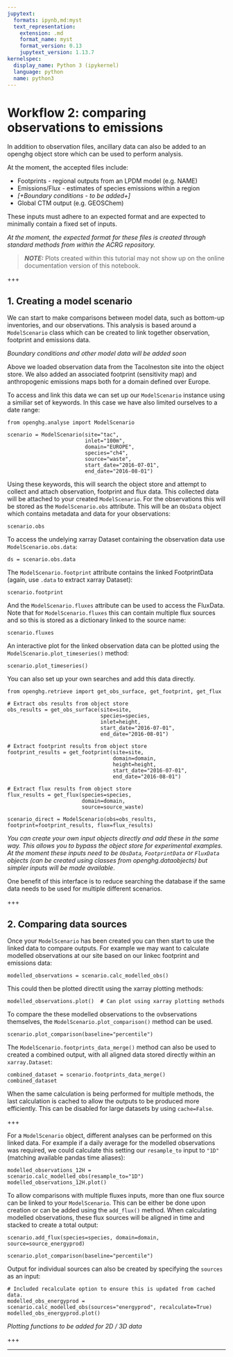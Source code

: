 ```yaml
---
jupytext:
  formats: ipynb,md:myst
  text_representation:
    extension: .md
    format_name: myst
    format_version: 0.13
    jupytext_version: 1.13.7
kernelspec:
  display_name: Python 3 (ipykernel)
  language: python
  name: python3
---
```


# Workflow 2: comparing observations to emissions

In addition to observation files, ancillary data can also be added to an openghg object store which can be used to perform analysis.

At the moment, the accepted files include:
 - Footprints - regional outputs from an LPDM model (e.g. NAME)
 - Emissions/Flux - estimates of species emissions within a region
 - *[+Boundary conditions - to be added+]*
 - Global CTM output (e.g. GEOSChem)

These inputs must adhere to an expected format and are expected to minimally contain a fixed set of inputs.

*At the moment, the expected format for these files is created through standard methods from within the ACRG repository.*

> **_NOTE:_**  Plots created within this tutorial may not show up on the online documentation version of this notebook.

+++

## 1. Creating a model scenario

We can start to make comparisons between model data, such as bottom-up inventories, and our observations. This analysis is based around a `ModelScenario` class which can be created to link together observation, footprint and emissions data.

*Boundary conditions and other model data will be added soon*

Above we loaded observation data from the Tacolneston site into the object store. We also added an associated footprint (sensitivity map) and anthropogenic emissions maps both for a domain defined over Europe.

To access and link this data we can set up our `ModelScenario` instance using a similiar set of keywords. In this case we have also limited ourselves to a date range:

```{code-cell} ipython3
from openghg.analyse import ModelScenario

scenario = ModelScenario(site="tac",
                         inlet="100m",
                         domain="EUROPE",
                         species="ch4",
                         source="waste",
                         start_date="2016-07-01",
                         end_date="2016-08-01")
```

Using these keywords, this will search the object store and attempt to collect and attach observation, footprint and flux data. This collected data will be attached to your created `ModelScenario`. For the observations this will be stored as the `ModelScenario.obs` attribute. This will be an `ObsData` object which contains metadata and data for your observations:

```{code-cell} ipython3
scenario.obs
```

To access the undelying xarray Dataset containing the observation data use `ModelScenario.obs.data`:

```{code-cell} ipython3
ds = scenario.obs.data
```

The `ModelScenario.footprint` attribute contains the linked FootprintData (again, use `.data` to extract xarray Dataset):

```{code-cell} ipython3
scenario.footprint
```

And the `ModelScenario.fluxes` attribute can be used to access the FluxData. Note that for `ModelScenario.fluxes` this can contain multiple flux sources and so this is stored as a dictionary linked to the source name:

```{code-cell} ipython3
scenario.fluxes
```

An interactive plot for the linked observation data can be plotted using the `ModelScenario.plot_timeseries()` method:

```{code-cell} ipython3
scenario.plot_timeseries()
```

You can also set up your own searches and add this data directly.

```{code-cell} ipython3
from openghg.retrieve import get_obs_surface, get_footprint, get_flux

# Extract obs results from object store
obs_results = get_obs_surface(site=site,
                              species=species,
                              inlet=height,
                              start_date="2016-07-01",
                              end_date="2016-08-01")

# Extract footprint results from object store
footprint_results = get_footprint(site=site,
                                  domain=domain,
                                  height=height,
                                  start_date="2016-07-01",
                                  end_date="2016-08-01")

# Extract flux results from object store
flux_results = get_flux(species=species,
                        domain=domain,
                        source=source_waste)
```

```{code-cell} ipython3
scenario_direct = ModelScenario(obs=obs_results, footprint=footprint_results, flux=flux_results)
```

*You can create your own input objects directly and add these in the same way. This allows you to bypass the object store for experimental examples. At the moment these inputs need to be `ObsData`, `FootprintData` or `FluxData` objects (can be created using classes from openghg.dataobjects) but simpler inputs will be made available*.

One benefit of this interface is to reduce searching the database if the same data needs to be used for multiple different scenarios.

+++

## 2. Comparing data sources

Once your `ModelScenario` has been created you can then start to use the linked data to compare outputs. For example we may want to calculate modelled observations at our site based on our linkec footprint and emissions data:

```{code-cell} ipython3
modelled_observations = scenario.calc_modelled_obs()
```

This could then be plotted directlt using the xarray plotting methods:

```{code-cell} ipython3
modelled_observations.plot()  # Can plot using xarray plotting methods
```

To compare the these modelled observations to the ovbservations themselves, the `ModelScenario.plot_comparison()` method can be used.

```{code-cell} ipython3
scenario.plot_comparison(baseline="percentile")
```

The `ModelScenario.footprints_data_merge()` method can also be used to created a combined output, with all aligned data stored directly within an `xarray.Dataset`:

```{code-cell} ipython3
combined_dataset = scenario.footprints_data_merge()
combined_dataset
```

When the same calculation is being performed for multiple methods, the last calculation is cached to allow the outputs to be produced more efficiently. This can be disabled for large datasets by using `cache=False`.

+++

For a `ModelScenario` object, different analyses can be performed on this linked data. For example if a daily average for the modelled observations was required, we could calculate this setting our `resample_to` input to `"1D"` (matching available pandas time aliases):

```{code-cell} ipython3
modelled_observations_12H = scenario.calc_modelled_obs(resample_to="1D")
modelled_observations_12H.plot()
```

To allow comparisons with multiple fluxes inputs, more than one flux source can be linked to your `ModelScenario`. This can be either be done upon creation or can be added using the `add_flux()` method. When calculating modelled observations, these flux sources will be aligned in time and stacked to create a total output:

```{code-cell} ipython3
scenario.add_flux(species=species, domain=domain, source=source_energyprod)
```

```{code-cell} ipython3
scenario.plot_comparison(baseline="percentile")
```

Output for individual sources can also be created by specifying the `sources` as an input:

```{code-cell} ipython3
# Included recalculate option to ensure this is updated from cached data.
modelled_obs_energyprod = scenario.calc_modelled_obs(sources="energyprod", recalculate=True)
modelled_obs_energyprod.plot()
```

*Plotting functions to be added for 2D / 3D data*

+++

---

